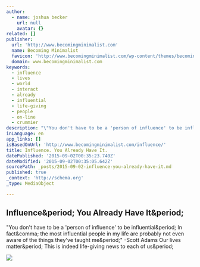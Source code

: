 ```yaml
---
author:
  - name: joshua becker
    url: null
    avatar: {}
related: []
publisher:
  url: 'http://www.becomingminimalist.com'
  name: Becoming Minimalist
  favicon: 'http://www.becomingminimalist.com/wp-content/themes/becoming-minimalist/images/favicon.ico'
  domain: www.becomingminimalist.com
keywords:
  - influence
  - lives
  - world
  - interact
  - already
  - influential
  - life-giving
  - people
  - on-line
  - crummier
description: "\"You don't have to be a 'person of influence' to be influential. In fact, the most influential people in my life are probably not even aware of the things they've taught me.\" -Scott Adams Our lives matter. This is indeed life-giving news to each of us."
inLanguage: en
app_links: []
isBasedOnUrl: 'http://www.becomingminimalist.com/influence/'
title: Influence. You Already Have It.
datePublished: '2015-09-02T00:35:23.740Z'
dateModified: '2015-09-02T00:35:05.642Z'
sourcePath: _posts/2015-09-02-influence-you-already-have-it.md
published: true
_context: 'http://schema.org'
_type: MediaObject

---
```

<article style=""><h1>Influence&amp;period; You Already Have It&amp;period;</h1><p>"You don't have to be a 'person of influence' to be influential&amp;period; In fact&amp;comma; the most influential people in my life are probably not even aware of the things they've taught me&amp;period;" -Scott Adams Our lives matter&amp;period; This is indeed life-giving news to each of us&amp;period;</p><img src="http://www.becomingminimalist.com/wp-content/uploads/2015/08/influence.jpg" /></article>